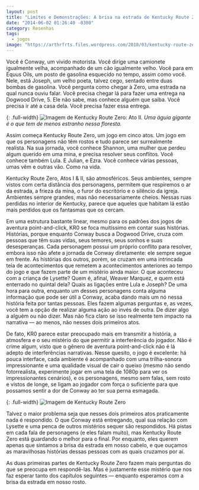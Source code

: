 ```yaml
---
layout: post
title: "Limites e Demonstrações: A brisa na estrada de Kentucky Route Zero, Atos 1 e 2"
date: "2014-06-02 01:26:40 -0300"
category: Resenhas
tags:
  - jogos
image: "https://arthrfrts.files.wordpress.com/2018/03/kentucky-route-zero-ato-1-672x372.jpg"
---
```


Você é Conway, um vivido motorista. Você dirige uma camionete igualmente velha, acompanhado de um cão igualmente velho. Você para em Equus Oils, um posto de gasolina esquecido no tempo, assim como você. Nele, está Joseph, um velho poeta, talvez cego, sentado entre duas bombas de gasolina. Você pergunta como chegar à Zero, uma estrada na qual nunca ouviu falar. Você precisa chegar lá para fazer uma entrega na Dogwood Drive, 5. Ele não sabe, mas conhece alguém que saiba. Você precisa ir até a casa dela. Você precisa fazer essa entrega.

{: .full-width}
![Imagem de Kentucky Route Zero: Ato II.](https://arthrfrts.files.wordpress.com/2018/03/kentucky-route-zero-ato-2-1024x576.jpg)
_Uma águia gigante é o que tem de menos estranho nessa floresta._

Assim começa Kentucky Route Zero, um jogo em cinco atos. Um jogo em que os personagens não têm rostos e tudo parece ser surrealmente realista. Na sua jornada, você conhece Shannon, uma mulher que perdeu algum querido em uma mina, e precisa resolver seus conflitos. Você conhece também Lula. E Julian, e Ezra. Você conhece várias pessoas, umas vêm e outras vão. Como na vida.

Kentucky Route Zero, Atos I & II, são atmosféricos. Seus ambientes, sempre vistos com certa distância dos personagens, permitem que respiremos o ar da estrada, a frieza da mina, o furor do escritório e o silêncio da igreja. Ambientes sempre grandes, mas não necessariamente cheios. Nessas ruas perdidas no interior de Kentucky, parece que aqueles que habitam lá estão mais perdidos que os fantasmas que os cercam.

Em uma estrutura bastante linear, mesmo para os padrões dos jogos de aventura point-and-click, KR0 se foca muitíssimo em contar suas histórias. Histórias, porque enquanto Conway busca a Dogwood Drive, cruza com pessoas que têm suas vidas, seus temores, seus sonhos e suas desesperanças. Cada personagem possui um próprio conflito para resolver, embora isso não afete a jornada de Conway diretamente: ele sempre segue em frente. As histórias dos outros, porém, se cruzam em uma intrincada teia de acontecimentos que remetem a acontecimentos anteriores ao tempo do jogo e que fazem parte de um mistério ainda maior. O que aconteceu com a criança de Lysette? Quem é, afinal, Weaver Marquez, e quem está enterrado no quintal dela? Quais as ligações entre Lula e Joseph? De uma hora para outra, enquanto um desses personagens conta alguma informação que pode ser útil a Conway, acaba dando mais um nó nessa história feita por tantas pessoas. Eles fazem algumas perguntas e, as vezes, você tem a opção de realizar alguma ação ao invés de outra. De dizer algo a alguém ou não dizer. Mas não fica claro se isso realmente tem impacto na narrativa — ao menos, não nesses dois primeiros atos.

De fato, KR0 parece estar preocupado mais em transmitir a história, a atmosfera e o seu mistério do que permitir a interferência do jogador. Não é crime algum, visto que o gênero de aventura point-and-click não é lá adepto de interferências narrativas. Nesse quesito, o jogo é excelente: há pouca interface, cada ambiente é acompanhado com uma trilha-sonora impressionante e uma qualidade visual de cair o queixo (mesmo não sendo fotorrealista, experimente jogar em uma tela de 1080p para ver os impressionantes cenários), e os personagens, mesmo sem falas, sem rosto e vistos de longe, se ligam ao jogador com força o suficiente para que possamos sentir a dor de Conway ao ter sua perna esmagada.

{: .full-width}
![Imagem de Kentucky Route Zero](https://arthrfrts.files.wordpress.com/2018/03/kentucky-route-zero-ato-1-cavalos-1024x576.png)

Talvez o maior problema seja que nesses dois primeiros atos praticamente nada é respondido. O que Conway está entregando, qual sua relação com Lysette e uma penca de outros mistérios sequer são respondidos. Há pistas em cada fala de personagens (e eles falam muito), mas Kentucky Route Zero está guardando o melhor para o final. Por enquanto, eles querem apenas que sintamos a brisa da estrada em nosso cabelo, e que ouçamos as maravilhosas histórias dessas pessoas com as quais cruzamos por aí.

As duas primeiras partes de Kentucky Route Zero fazem mais perguntas do que se preocupa em respondê-las. Mas é justamente esse mistério que nos faz esperar tanto dos capítulos seguintes — enquanto esperamos com a brisa da estrada em nosso rosto.
